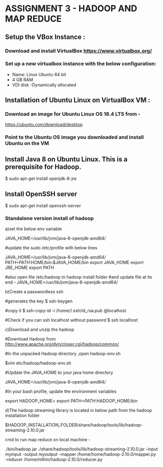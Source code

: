 #                                                ASSIGNMENT 3 -  HADOOP AND MAP REDUCE 

## Setup the VBox Instance :


### Download and install VirtualBox https://www.virtualbox.org/


### Set up a new virtualbox instance with the below configuration:

* Name: Linux Ubuntu 64 bit 
* 4 GB RAM 
* VDI disk -Dynamically allocated 

## Installation of Ubuntu Linux on VirtualBox VM :

### Download an image for Ubuntu Linux OS 18.4 LTS from -
https://ubuntu.com/download/desktop

### Point to the Ubuntu OS image you downloaded and install Ubuntu on the VM 


## Install Java 8 on Ubuntu Linux. This is a prerequisite for Hadoop.

$ sudo apt-get install openjdk-8-jre


## Install OpenSSH server

$ sudo apt-get install openssh-server 



### Standalone version install of hadoop 

a)set the below env variable


JAVA_HOME=/usr/lib/jvm/java-8-openjdk-amd64/

#update the sudo /etc/profile with below lines

JAVA_HOME=/usr/lib/jvm/java-8-openjdk-amd64/
PATH=$PATH:$HOME/bin:$JAVA_HOME/bin
export JAVA_HOME
export JRE_HOME
export PATH

#also open file /etc/hadoop in hadoop install folder
#and update file at its end -
JAVA_HOME=/usr/lib/jvm/java-8-openjdk-amd64/



b)Create a passwordless ssh

#generates the key
$ ssh-keygen

#copy it
$ ssh-copy-id -i /home/<uname>/.ssh/id_rsa.pub <uname>@localhost

#Check if you can ssh localhost without password 
$ ssh localhost



c)Download and unzip the hadoop

#Download Hadoop from http://www.apache.org/dyn/closer.cgi/hadoop/common/

#In the unpacked Hadoop directory ,open hadoop-env.sh

$vim etc/hadoop/hadoop-env.sh

#Update the JAVA_HOME to your java home directory

JAVA_HOME=/usr/lib/jvm/java-8-openjdk-amd64/


#In your bash profile, update the environment variables 

export HADOOP_HOME=<Your hadoop home directory path>
export PATH=$PATH:$HADOOP_HOME/bin


d)The hadoop streaming library is located in below path from the hadoop installation folder

$HADOOP_INSTALLATION_FOLDER/share/hadoop/tools/lib/hadoop-streaming-2.10.0.jar

cmd to run map reduce on local machine -

./bin/hadoop jar ./share/hadoop/tools/lib/hadoop-streaming-2.10.0.jar  -input myinput -output myoutput -mapper /home/home/hadoop-2.10.0/mapper.py -reducer /home/nithin/hadoop-2.10.0/reducer.py




